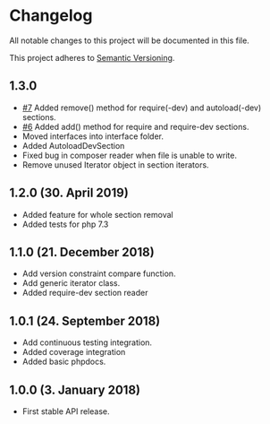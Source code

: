 # Changelog

All notable changes to this project will be documented in this file.

This project adheres to [Semantic Versioning](http://semver.org/).

## 1.3.0

+ [#7](https://github.com/nadar/php-composer-reader/issues/7) Added remove() method for require(-dev) and autoload(-dev) sections.
+ [#6](https://github.com/nadar/php-composer-reader/issues/6) Added add() method for require and require-dev sections.
+ Moved interfaces into interface folder.
+ Added AutoloadDevSection
+ Fixed bug in composer reader when file is unable to write.
+ Remove unused Iterator object in section iterators.

## 1.2.0 (30. April 2019)

+ Added feature for whole section removal
+ Added tests for php 7.3

## 1.1.0 (21. December 2018)

+ Add version constraint compare function.
+ Add generic iterator class.
+ Added require-dev section reader

## 1.0.1 (24. September 2018)

+ Add continuous testing integration.
+ Added coverage integration
+ Added basic phpdocs.

## 1.0.0 (3. January 2018)

+ First stable API release.
